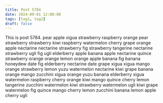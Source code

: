 ```yaml
---
title: Post 5784
date: 2024-09-01 12:00:00
tags: [tag1, tag2]
draft: false
---
```

This is post 5784.
pear
apple
xigua
strawberry
raspberry
orange
pear
strawberry
strawberry
kiwi
raspberry
watermelon
cherry
grape
orange
apple
nectarine
nectarine
strawberry
fig
strawberry
tangerine
nectarine
strawberry
ugli
fig
ugli
elderberry
apple
banana
apple
nectarine
quince
strawberry
orange
orange
lemon
orange
apple
banana
fig
banana
honeydew
date
fig
elderberry
nectarine
date
grape
xigua
xigua
mango
orange
strawberry
lemon
yuzu
watermelon
nectarine
kiwi
grape
banana
orange
mango
zucchini
xigua
orange
yuzu
banana
elderberry
xigua
watermelon
raspberry
cherry
orange
kiwi
mango
quince
cherry
lemon
tangerine
zucchini
watermelon
kiwi
strawberry
watermelon
ugli
kiwi
grape
watermelon
fig
quince
mango
cherry
lemon
zucchini
banana
lemon
apple
cherry
ugli
